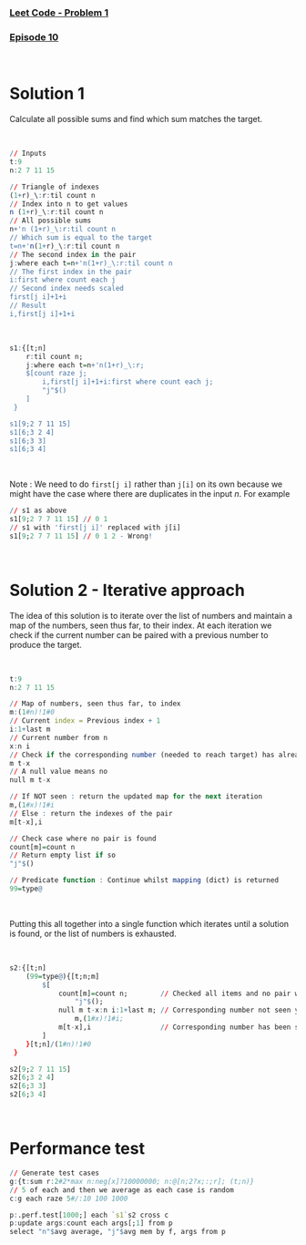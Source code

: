 ### [Leet Code - Problem 1](https://leetcode.com/problems/two-sum/)
### [Episode 10](https://www.youtube.com/watch?v=bDBwGuKFbIE&list=PLsQYtymvFUhhft5F6IWzwEZ60dpB6MLMt&index=11)

<br />

# Solution 1

Calculate all possible sums and find which sum matches the target.

<br />

```q
// Inputs
t:9
n:2 7 11 15

// Triangle of indexes
(1+r)_\:r:til count n
// Index into n to get values
n (1+r)_\:r:til count n
// All possible sums
n+'n (1+r)_\:r:til count n
// Which sum is equal to the target
t=n+'n(1+r)_\:r:til count n
// The second index in the pair 
j:where each t=n+'n(1+r)_\:r:til count n
// The first index in the pair 
i:first where count each j
// Second index needs scaled
first[j i]+1+i
// Result
i,first[j i]+1+i
```

<br />

```q
s1:{[t;n] 
    r:til count n;
    j:where each t=n+'n(1+r)_\:r;
    $[count raze j;
        i,first[j i]+1+i:first where count each j;
        "j"$()
    ]
 }

s1[9;2 7 11 15]
s1[6;3 2 4]
s1[6;3 3]
s1[6;3 4]
```

<br />

Note : We need to do `first[j i]` rather than `j[i]` on its own because we might have the case where there are duplicates in the input *n*. For example

```q
// s1 as above
s1[9;2 7 7 11 15] // 0 1
// s1 with 'first[j i]' replaced with j[i]
s1[9;2 7 7 11 15] // 0 1 2 - Wrong!
```

<br />

# Solution 2 - Iterative approach

The idea of this solution is to iterate over the list of numbers and maintain a map of the numbers, seen thus far, to their index. At each iteration we check if the current number can be paired with a previous number to produce the target.

<br />

```q
t:9
n:2 7 11 15

// Map of numbers, seen thus far, to index 
m:(1#n)!1#0
// Current index = Previous index + 1
i:1+last m
// Current number from n
x:n i
// Check if the corresponding number (needed to reach target) has already been seen or not
m t-x
// A null value means no
null m t-x

// If NOT seen : return the updated map for the next iteration
m,(1#x)!1#i
// Else : return the indexes of the pair
m[t-x],i

// Check case where no pair is found
count[m]=count n
// Return empty list if so
"j"$()

// Predicate function : Continue whilst mapping (dict) is returned
99=type@
```

<br />

Putting this all together into a single function which iterates until a solution is found, or the list of numbers is exhausted.

<br />

```q
s2:{[t;n] 
    (99=type@){[t;n;m] 
        $[
            count[m]=count n;        // Checked all items and no pair was found
                "j"$(); 
            null m t-x:n i:1+last m; // Corresponding number not seen yet
                m,(1#x)!1#i; 
            m[t-x],i                 // Corresponding number has been seen, return index of pair
        ]
    }[t;n]/(1#n)!1#0
 }

s2[9;2 7 11 15]
s2[6;3 2 4]
s2[6;3 3]
s2[6;3 4]
```

<br />

# Performance test

```q
// Generate test cases
g:{t:sum r:2#2*max n:neg[x]?10000000; n:@[n;2?x;:;r]; (t;n)}
// 5 of each and then we average as each case is random
c:g each raze 5#/:10 100 1000

p:.perf.test[1000;] each `s1`s2 cross c
p:update args:count each args[;1] from p
select "n"$avg average, "j"$avg mem by f, args from p
```

